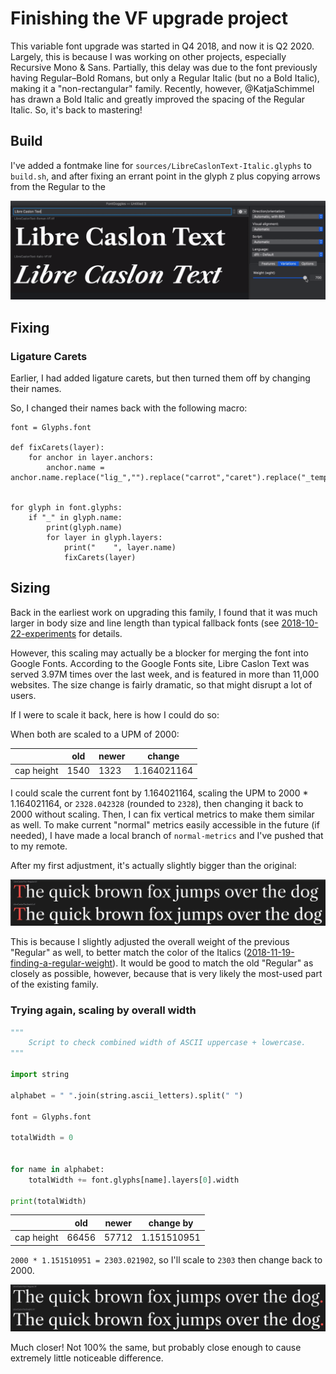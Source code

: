 # Finishing the VF upgrade project

This variable font upgrade was started in Q4 2018, and now it is Q2 2020. Largely, this is because I was working on other projects, especially Recursive Mono & Sans. Partially, this delay was due to the font previously having Regular–Bold Romans, but only a Regular Italic (but no a Bold Italic), making it a "non-rectangular" family. Recently, however, @KatjaSchimmel has drawn a Bold Italic and greatly improved the spacing of the Regular Italic. So, it's back to mastering!

## Build

I've added a fontmake line for `sources/LibreCaslonText-Italic.glyphs` to `build.sh`, and after fixing an errant point in the glyph `Z` plus copying arrows from the Regular to the 

![roman & italic variable font build](vf-build.gif)

## Fixing

### Ligature Carets

Earlier, I had added ligature carets, but then turned them off by changing their names.

So, I changed their names back with the following macro:

```
font = Glyphs.font

def fixCarets(layer):
    for anchor in layer.anchors:
        anchor.name = anchor.name.replace("lig_","").replace("carrot","caret").replace("_temp_off","")


for glyph in font.glyphs:
    if "_" in glyph.name:
        print(glyph.name)
        for layer in glyph.layers:
            print("    ", layer.name)
        	fixCarets(layer)
```

## Sizing

Back in the earliest work on upgrading this family, I found that it was much larger in body size and line length than typical fallback fonts (see [2018-10-22-experiments](2018-10-22-experiments/README.md) for details.

However, this scaling may actually be a blocker for merging the font into Google Fonts. According to the Google Fonts site, Libre Caslon Text was served 3.97M times over the last week, and is featured in more than 11,000 websites. The size change is fairly dramatic, so that might disrupt a lot of users.

If I were to scale it back, here is how I could do so:

When both are scaled to a UPM of 2000:

|            | old   | newer | change      |
| ---------- | ----- | ----- | ----------- |
| cap height | 1540  | 1323  | 1.164021164 |

I could scale the current font by 1.164021164, scaling the UPM to 2000 * 1.164021164, or `2328.042328` (rounded to `2328`), then changing it back to 2000 without scaling. Then, I can fix vertical metrics to make them similar as well. To make current "normal" metrics easily accessible in the future (if needed), I have made a local branch of `normal-metrics` and I've pushed that to my remote.

After my first adjustment, it's actually slightly bigger than the original:

![](assets/2020-04-30-23-02-22.png)

This is because I slightly adjusted the overall weight of the previous "Regular" as well, to better match the color of the Italics ([2018-11-19-finding-a-regular-weight](2018-11-19-finding-a-regular-weight)). It would be good to match the old "Regular" as closely as possible, however, because that is very likely the most-used part of the existing family.

### Trying again, scaling by overall width

```python
"""
	Script to check combined width of ASCII uppercase + lowercase.
"""

import string

alphabet = " ".join(string.ascii_letters).split(" ")

font = Glyphs.font

totalWidth = 0


for name in alphabet:
	totalWidth += font.glyphs[name].layers[0].width

print(totalWidth)
```

|            | old   | newer   | change by   |
| ---------- | ----- | ------- | ----------- |
| cap height | 66456 | 57712   | 1.151510951 |

`2000 * 1.151510951 = 2303.021902`, so I'll scale to `2303` then change back to 2000.

![old libre caslon text compared to newest experiment](assets/2020-04-30-23-34-31.png)

Much closer! Not 100% the same, but probably close enough to cause extremely little noticeable difference.
